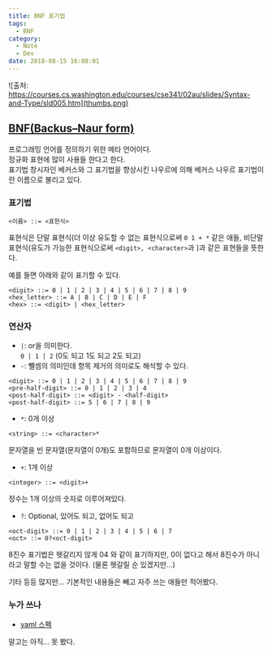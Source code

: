 ```yaml
---
title: BNF 표기법
tags:
  - BNF
category:
  - Note
  - Dev
date: 2018-08-15 16:08:01
---
```


![출처: https://courses.cs.washington.edu/courses/cse341/02au/slides/Syntax-and-Type/sld005.htm](thumbs.png)

## [BNF(Backus–Naur form)](https://ko.wikipedia.org/wiki/%EB%B0%B0%EC%BB%A4%EC%8A%A4-%EB%82%98%EC%9A%B0%EB%A5%B4_%ED%91%9C%EA%B8%B0%EB%B2%95)  
프로그래밍 언어를 정의하기 위한 메타 언어이다.  
정규화 표현에 많이 사용들 한다고 한다.  
표기법 창시자인 베커스와 그 표기법을 향상시킨 나우르에 의해 베커스 나우르 표기법이란 이름으로 불리고 있다.  

### 표기법
```
<이름> ::= <표현식>
```

표현식은 단말 표현식(더 이상 유도할 수 없는 표현식으로써 `0 1 + *` 같은 애들,
비단말 표현식(유도가 가능한 표현식으로써 `<digit>, <character>`과 )과 같은 표현들을 뜻한다.  

예를 들면 아래와 같이 표기할 수 있다.  
```
<digit> ::= 0 | 1 | 2 | 3 | 4 | 5 | 6 | 7 | 8 | 9
<hex_letter> ::= A | B | C | D | E | F
<hex> ::= <digit> | <hex_letter>
```

### 연산자
* `|`: or을 의미한다.  
`0 | 1 | 2` (0도 되고 1도 되고 2도 되고)
* `-`: 뺄셈의 의미인데 항목 제거의 의미로도 해석할 수 있다.  
```
<digit> ::= 0 | 1 | 2 | 3 | 4 | 5 | 6 | 7 | 8 | 9
<pre-half-digit> ::= 0 | 1 | 2 | 3 | 4
<post-half-digit> ::= <digit> - <half-digit>
<post-half-digit> ::= 5 | 6 | 7 | 8 | 9
```
* `*`: 0개 이상
```
<string> ::= <character>*
```
문자열을 빈 문자열(문자열이 0개)도 포함하므로 문자열이 0개 이상이다.
* `+`: 1개 이상
```
<integer> ::= <digit>+
```
정수는 1개 이상의 숫자로 이루어져있다.  
* `?`: Optional, 있어도 되고, 없어도 되고  
```
<oct-digit> ::= 0 | 1 | 2 | 3 | 4 | 5 | 6 | 7
<oct> ::= 0?<oct-digit>
```
8진수 표기법은 헷갈리지 않게 04 와 같이 표기하지만, 0이 없다고 해서 8진수가 아니라고 말할 수는 없을 것이다. (물론 헷갈릴 순 있겠지만...)  

기타 등등 많지만... 기본적인 내용들은 빼고 자주 쓰는 애들만 적어봤다.  

### 누가 쓰나
* [yaml 스펙](http://yaml.org/spec/1.2/spec.html#id2785586)  

말고는 아직... 못 봤다.